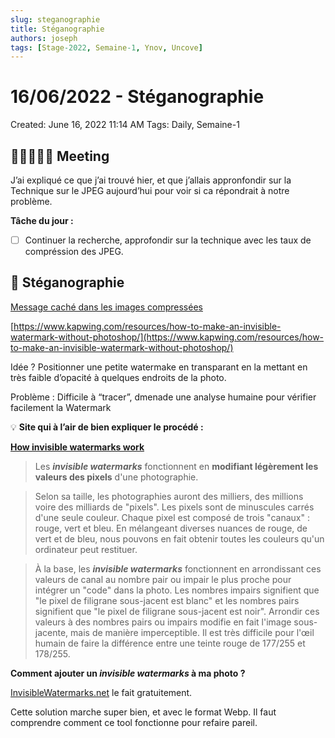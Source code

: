 ```yaml
---
slug: steganographie
title: Stéganographie
authors: joseph
tags: [Stage-2022, Semaine-1, Ynov, Uncove]
---
```


# 16/06/2022 - Stéganographie

Created: June 16, 2022 11:14 AM
Tags: Daily, Semaine-1

## 👨🏻‍🤝‍👨🏻 Meeting

J’ai expliqué ce que j’ai trouvé hier, et que j’allais appronfondir sur la Technique sur le JPEG aujourd’hui pour voir si ca répondrait à notre problème.

**Tâche du jour :**

- [ ] Continuer la recherche, approfondir sur la technique avec les taux de compréssion des JPEG.

<!--truncate-->

## 📒 Stéganographie

[Message caché dans les images compressées](https://fr.wikipedia.org/wiki/St%C3%A9ganographie#Message_cach%C3%A9_dans_les_images_compress%C3%A9es)

[https://www.kapwing.com/resources/how-to-make-an-invisible-watermark-without-photoshop/](https://www.kapwing.com/resources/how-to-make-an-invisible-watermark-without-photoshop/)

Idée ? Positionner une petite watermake en transparant en la mettant en très faible d’opacité à quelques endroits de la photo.

Problème : Difficile à “tracer”, dmenade une analyse humaine pour vérifier facilement la Watermark

💡 **Site qui à l’air de bien expliquer le procédé :**

**[How invisible watermarks work](https://invisiblewatermark.net/how-invisible-watermarks-work.html)**

> Les **_invisible watermarks_** fonctionnent en **modifiant légèrement les valeurs des pixels** d'une photographie.

> Selon sa taille, les photographies auront des milliers, des millions voire des milliards de "pixels". Les pixels sont de minuscules carrés d'une seule couleur. Chaque pixel est composé de trois "canaux" : rouge, vert et bleu. En mélangeant diverses nuances de rouge, de vert et de bleu, nous pouvons en fait obtenir toutes les couleurs qu'un ordinateur peut restituer.

> À la base, les **_invisible watermarks_** fonctionnent en arrondissant ces valeurs de canal au nombre pair ou impair le plus proche pour intégrer un "code" dans la photo. Les nombres impairs signifient que "le pixel de filigrane sous-jacent est blanc" et les nombres pairs signifient que "le pixel de filigrane sous-jacent est noir". Arrondir ces valeurs à des nombres pairs ou impairs modifie en fait l'image sous-jacente, mais de manière imperceptible. Il est très difficile pour l'œil humain de faire la différence entre une teinte rouge de 177/255 et 178/255.

**Comment ajouter un _invisible watermarks_ à ma photo ?**

[InvisibleWatermarks.net](https://invisiblewatermark.net/) le fait gratuitement.

Cette solution marche super bien, et avec le format Webp. Il faut comprendre comment ce tool fonctionne pour refaire pareil.

